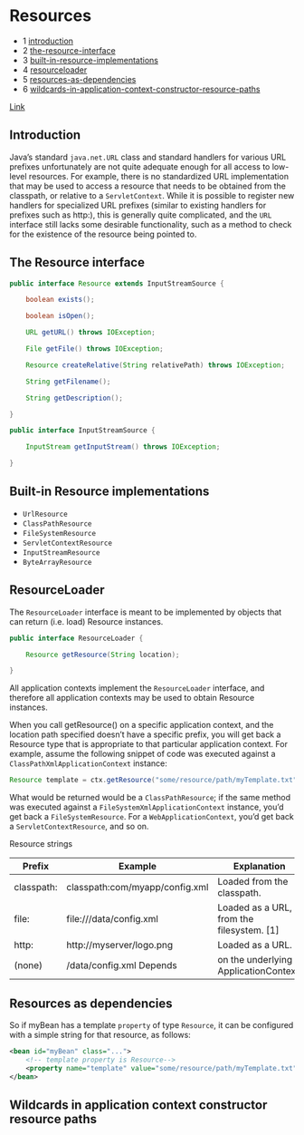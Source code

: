 # Resources

- 1 [introduction](#introduction)
- 2 [the-resource-interface](#the-resource-interface)
- 3 [built-in-resource-implementations](#built-in-resource-implementations)
- 4 [resourceloader](#resourceloader)
- 5 [resources-as-dependencies](#resources-as-dependencies)
- 6 [wildcards-in-application-context-constructor-resource-paths](#wildcards-in-application-context-constructor-resource-paths)

[Link](https://docs.spring.io/spring/docs/4.3.x/spring-framework-reference/htmlsingle/#resources)

## Introduction

Java’s standard `java.net.URL` class and standard handlers for various URL prefixes unfortunately are not quite adequate enough for all access to low-level resources. For example, there is no standardized URL implementation that may be used to access a resource that needs to be obtained from the classpath, or relative to a `ServletContext`. While it is possible to register new handlers for specialized URL prefixes (similar to existing handlers for prefixes such as http:), this is generally quite complicated, and the `URL` interface still lacks some desirable functionality, such as a method to check for the existence of the resource being pointed to.

## The Resource interface

```java
public interface Resource extends InputStreamSource {

    boolean exists();

    boolean isOpen();

    URL getURL() throws IOException;

    File getFile() throws IOException;

    Resource createRelative(String relativePath) throws IOException;

    String getFilename();

    String getDescription();

}
```

```java
public interface InputStreamSource {

    InputStream getInputStream() throws IOException;

}
```

## Built-in Resource implementations

- `UrlResource`
- `ClassPathResource`
- `FileSystemResource`
- `ServletContextResource`
- `InputStreamResource`
- `ByteArrayResource`

## ResourceLoader

The `ResourceLoader` interface is meant to be implemented by objects that can return (i.e. load) Resource instances.

```java
public interface ResourceLoader {

    Resource getResource(String location);

}
```

All application contexts implement the `ResourceLoader` interface, and therefore all application contexts may be used to obtain Resource instances.

When you call getResource() on a specific application context, and the location path specified doesn’t have a specific prefix, you will get back a Resource type that is appropriate to that particular application context. For example, assume the following snippet of code was executed against a `ClassPathXmlApplicationContext` instance:

```java
Resource template = ctx.getResource("some/resource/path/myTemplate.txt");
```

What would be returned would be a `ClassPathResource`; if the same method was executed against a `FileSystemXmlApplicationContext` instance, you’d get back a `FileSystemResource`. For a `WebApplicationContext`, you’d get back a `ServletContextResource`, and so on.

Resource strings

Prefix | Example | Explanation
------ | ------- | -----------
classpath: | classpath:com/myapp/config.xml | Loaded from the classpath.
file: | file:///data/config.xml | Loaded as a URL, from the filesystem. [1]
http: | http://myserver/logo.png | Loaded as a URL.
(none) | /data/config.xml Depends | on the underlying ApplicationContext.

## Resources as dependencies

 So if myBean has a template `property` of type `Resource`, it can be configured with a simple string for that resource, as follows:

```xml
<bean id="myBean" class="...">
    <!-- template property is Resource-->
    <property name="template" value="some/resource/path/myTemplate.txt"/>
</bean>
```

## Wildcards in application context constructor resource paths